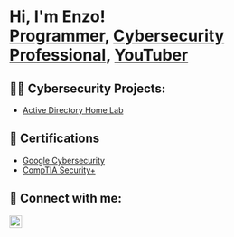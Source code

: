 <h1>Hi, I'm Enzo! <br/><a href="https://github.com/joshmadakor1">Programmer</a>, <a href="https://www.linkedin.com/in/joshmadakor/">Cybersecurity Professional</a>, <a href="https://www.youtube.com/c/joshmadakor">YouTuber</a></h1>

<h2>👨‍💻 Cybersecurity Projects:</h2>

 - [Active Directory Home Lab](https://github.com/MiguelEnzoJimenez/LABURL)

<h2>🎁 Certifications</h2>

 - [Google Cybersecurity](https://coursera.org/share/25e08e46436f9683fe45d607f9ea7eda)
 - [CompTIA Security+](https://github.com/user-attachments/files/16488715/CompTIA.Security%2B.pdf)

<h2> 🤳 Connect with me:</h2>


[<img align="left" alt="JoshMadakor | LinkedIn" width="22px" src="https://cdn.jsdelivr.net/npm/simple-icons@v3/icons/linkedin.svg" />][linkedin]



[linkedin]: https://www.linkedin.com/in/mecj/
